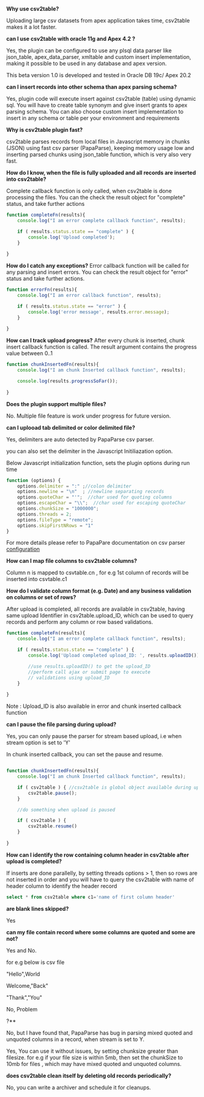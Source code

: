 **Why use csv2table?**

Uploading large csv datasets from apex application takes time, csv2table makes it a lot faster.

**can I use csv2table with oracle 11g and Apex 4.2 ?**

Yes, the plugin can be configured to use any plsql data parser like json_table, apex_data_parser, xmltable and custom insert implementation, making it possible to be used in any database and apex version. 

This beta version 1.0 is developed and tested in Oracle DB 19c/ Apex 20.2

**can I insert records into other schema than apex parsing schema?**

Yes, plugin code will execute insert against csv2table (table) using dynamic sql. You will have to create table synonym and give insert grants to apex parsing schema.
You can also choose custom insert implementation to insert in any schema or table per your environment and requirements

**Why is csv2table plugin fast?**

csv2table parses records from local files in Javascript memory in chunks (JSON) using fast csv parser (PapaParse), keeping memory usage low and inserting parsed chunks using json_table function, which is very also very fast. 

**How do I know, when the file is fully uploaded and all records are inserted into csv2table?**

Complete callback function is only called, when csv2table is done processing the files. You can the check the result object for "complete" status, and take further actions

```js
function completeFn(results){
    console.log("I am error complete callback function", results);

    if ( results.status.state == "complete" ) {
        console.log('Upload completed');
    }
   
}

```

**How do I catch any exceptions?**
Error callback function will be called for any parsing and insert errors. You can check the result object for "error" status and take further actions.

```js
function errorFn(results){
    console.log("I am error callback function", results);

    if ( results.status.state == "error" ) {
        console.log('error message', results.error.message);
    }
   
}

```

**How can I track upload progress?**
After every chunk is inserted, chunk insert callback function is called. The result argument contains the progress value between 0..1

```js
function chunkInsertedFn(results){
    console.log("I am chunk Inserted callback function", results);

    console.log(results.progressSoFar());
   
}

```

**Does the plugin support multiple files?**

No. Multiple file feature is work under progress for future version.

**can I uplooad tab delimited or color delimited file?**

Yes, delimiters are auto detected by PapaParse csv parser.

you can also set the delimiter in the Javascript Initiliazation option.

Below Javascript initialization function, sets the plugin options during run time
```js
function (options) {
    options.delimiter = ":" ;//colon delimiter
    options.newline = "\n"  ; //newline separating records
    options.quoteChar = "'";  //char used for quoting columns
    options.escapeChar = "\\";  //char used for escaping quoteChar
    options.chunkSize = "1000000";
    options.threads = 2;
    options.fileType = "remote";
    options.skipFirstNRows = "1"
}

```
For more details please refer to PapaPare documentation on csv parser [ configuration ](https://www.papaparse.com/docs#config)

**How can I map file columns to csv2table columns?**

Column n is mapped to csvtable.cn , for e.g 1st column of records will be inserted into csvtable.c1

**How do I validate column format (e.g. Date) and any business validation on columns or set of rows?**

After upload is completed, all records are available in csv2table, having same upload Identifier in csv2table.upload_ID, which can be used to query records and perform any column or row based validations. 

```js
function completeFn(results){
    console.log("I am error complete callback function", results);

    if ( results.status.state == "complete" ) {
        console.log('Upload completed upload_ID: ', results.uploadID());

        //use results.uploadID() to get the upload_ID
        //perform call ajax or submit page to execute
        // validations using upload_ID
    }
   
}

```

Note : Upload_ID is also available in error and chunk inserted callback function

**can I pause the file parsing during upload?**

Yes, you can only pause the parser for stream based upload, i.e when stream option is set to 'Y'

In chunk inserted callback, you can set the pause and resume.

```js

function chunkInsertedFn(results){
    console.log("I am chunk Inserted callback function", results);

    if ( csv2table ) { //csv2table is global object available during upload process and can be access in callbacks
        csv2table.pause();
    }

    //do something when upload is paused

    if ( csv2table ) {
        csv2table.resume()
    }
   
}

```

**How can I identify the row containing column header in csv2table after upload is completed?**

If inserts are done parallelly, by setting threads options > 1, then so rows are not inserted in order and you will have to query the csv2table with name of header column to identify the header record

```sql
select * from csv2table where c1='name of first column header'

```
**are blank lines skipped?**

Yes

**can my file contain record where some columns are quoted and some are not?**

Yes and No.

for e.g below is csv file

"Hello",World

Welcome,"Back"

"Thank","You"

No, Problem

?** 

No, but I have found that, PapaParse has bug in parsing mixed quoted and unquoted columns in a record, when stream is set to Y.

Yes, You can use it without issues, by setting chunksize greater than filesize. 
for e.g if your file size is within 5mb, then set the chunkSize to 10mb for files , which may have mixed quoted and unquoted columns.

**does csv2table clean itself by deleting old records periodically?**

No, you can write a archiver and schedule it for cleanups.



